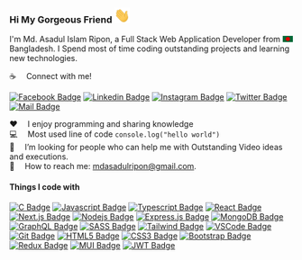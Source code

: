 ### Hi My Gorgeous Friend <img src="hello.gif" width="28px" alt="hi">

I'm Md. Asadul Islam Ripon, a Full Stack Web Application Developer from <img src="bangladesh.png" width="18"/> Bangladesh. I Spend most of time coding outstanding projects and learning new technologies.

:coffee: &emsp;Connect with me!

[![Facebook Badge](https://img.shields.io/badge/Facebook-1877F2?style=for-the-badge&logo=facebook&logoColor=white)](https://www.facebook.com/iripon07/) [![Linkedin Badge](https://img.shields.io/badge/LinkedIn-0077B5?style=for-the-badge&logo=linkedin&logoColor=white)](https://www.linkedin.com/in/iripon07/) [![Instagram Badge](https://img.shields.io/badge/Instagram-E4405F?style=for-the-badge&logo=instagram&logoColor=white)](https://www.instagram.com/iripon07/) [![Twitter Badge](https://img.shields.io/badge/Twitter-1DA1F2?style=for-the-badge&logo=twitter&logoColor=white)](https://twitter.com/iripon07) [![Mail Badge](https://img.shields.io/badge/Gmail-D14836?style=for-the-badge&logo=gmail&logoColor=white)](mailto:mdasadulripon@gmail.com)

:hearts: &emsp;I enjoy programming and sharing knowledge <br/>
:computer: &emsp;Most used line of code `console.log("hello world")` <br/>
🤔 &emsp;I’m looking for people who can help me with Outstanding Video ideas and executions.<br/>
:e-mail: &emsp;How to reach me: mdasadulripon@gmail.com.<br/>

#### Things I code with

[![C Badge](https://img.shields.io/badge/c-%2300599C.svg?style=for-the-badge&logo=c&logoColor=white)](#) [![Javascript Badge](https://img.shields.io/badge/-Javascript-F0DB4F?style=for-the-badge&labelColor=black&logo=javascript&logoColor=F0DB4F)](#) [![Typescript Badge](https://img.shields.io/badge/-Typescript-007acc?style=for-the-badge&labelColor=black&logo=typescript&logoColor=007acc)](#) [![React Badge](https://img.shields.io/badge/-React-61DBFB?style=for-the-badge&labelColor=black&logo=react&logoColor=61DBFB)](#) [![Next.js Badge](https://img.shields.io/badge/next.js-000000?style=for-the-badge&logo=nextdotjs&logoColor=white)](#) [![Nodejs Badge](https://img.shields.io/badge/-Nodejs-3C873A?style=for-the-badge&labelColor=black&logo=node.js&logoColor=3C873A)](#) [![Express.js Badge](https://img.shields.io/badge/Express.js-000000?style=for-the-badge&logo=express&logoColor=white)](#) [![MongoDB Badge](https://img.shields.io/badge/MongoDB-4EA94B?style=for-the-badge&logo=mongodb&logoColor=white)](#) [![GraphQL Badge](https://img.shields.io/badge/-GraphQl-e535ab?style=for-the-badge&labelColor=black&logo=node.js&logoColor=e535ab)](#) [![SASS Badge](https://img.shields.io/badge/Sass-CC6699?style=for-the-badge&logo=sass&logoColor=white)](#) [![Tailwind Badge](https://img.shields.io/badge/Tailwind%20CSS-092749?style=for-the-badge&logo=tailwindcss&logoColor=06B6D4&labelColor=000000)](#) [![VSCode Badge](https://img.shields.io/badge/Visual_Studio-5C2D91?style=for-the-badge&logo=visual%20studio&logoColor=white)](#) [![Git Badge](https://img.shields.io/badge/Git-F05032?style=for-the-badge&logo=git&logoColor=white)](#) 
[![HTML5 Badge](https://img.shields.io/badge/html5-%23E34F26.svg?style=for-the-badge&logo=html5&logoColor=white)](#) [![CSS3 Badge](https://img.shields.io/badge/css3-%231572B6.svg?style=for-the-badge&logo=css3&logoColor=white)](#) [![Bootstrap Badge](https://img.shields.io/badge/bootstrap-%23563D7C.svg?style=for-the-badge&logo=bootstrap&logoColor=white)](#) [![Redux Badge](https://img.shields.io/badge/redux-%23593d88.svg?style=for-the-badge&logo=redux&logoColor=white)](#) [![MUI Badge](https://img.shields.io/badge/MUI-%230081CB.svg?style=for-the-badge&logo=mui&logoColor=white)](#) [![JWT Badge](https://img.shields.io/badge/JWT-black?style=for-the-badge&logo=JSON%20web%20tokens)](#)


